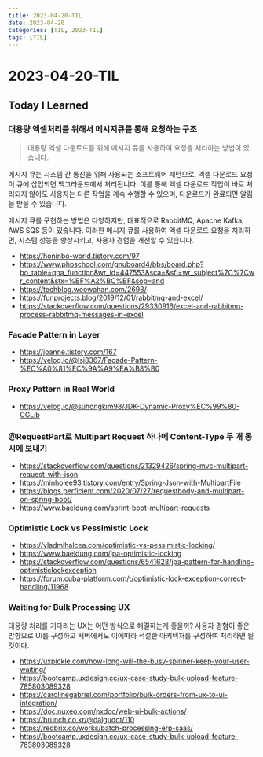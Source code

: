 ```yaml
---
title: 2023-04-20-TIL
date: 2023-04-20
categories: [TIL, 2023-TIL]
tags: [TIL]
---
```


# 2023-04-20-TIL

## Today I Learned

### 대용량 엑셀처리를 위해서 메시지큐를 통해 요청하는 구조

> 대용량 엑셀 다운로드를 위해 메시지 큐를 사용하여 요청을 처리하는 방법이 있습니다.
>
메시지 큐는 시스템 간 통신을 위해 사용되는 소프트웨어 패턴으로, 엑셀 다운로드 요청이 큐에 삽입되면 백그라운드에서 처리됩니다. 이를 통해 엑셀 다운로드 작업이 바로 처리되지 않아도 사용자는 다른 작업을 계속 수행할 수 있으며, 다운로드가 완료되면 알림을 받을 수 있습니다.
>
메시지 큐를 구현하는 방법은 다양하지만, 대표적으로 RabbitMQ, Apache Kafka, AWS SQS 등이 있습니다. 이러한 메시지 큐를 사용하여 엑셀 다운로드 요청을 처리하면, 시스템 성능을 향상시키고, 사용자 경험을 개선할 수 있습니다.

- https://honinbo-world.tistory.com/97
- https://www.phpschool.com/gnuboard4/bbs/board.php?bo_table=qna_function&wr_id=447553&sca=&sfl=wr_subject%7C%7Cwr_content&stx=%BF%A2%BC%BF&sop=and
- https://techblog.woowahan.com/2698/
- https://funprojects.blog/2019/12/01/rabbitmq-and-excel/
- https://stackoverflow.com/questions/29330916/excel-and-rabbitmq-process-rabbitmq-messages-in-excel

### Facade Pattern in Layer

- https://joanne.tistory.com/167
- https://velog.io/@lsj8367/Facade-Pattern-%EC%A0%81%EC%9A%A9%EA%B8%B0

### Proxy Pattern in Real World

- https://velog.io/@suhongkim98/JDK-Dynamic-Proxy%EC%99%80-CGLib

### @RequestPart로 Multipart Request 하나에 Content-Type 두 개 동시에 보내기

- https://stackoverflow.com/questions/21329426/spring-mvc-multipart-request-with-json
- https://minholee93.tistory.com/entry/Spring-Json-with-MultipartFile
- https://blogs.perficient.com/2020/07/27/requestbody-and-multipart-on-spring-boot/
- https://www.baeldung.com/sprint-boot-multipart-requests

### Optimistic Lock vs Pessimistic Lock

- https://vladmihalcea.com/optimistic-vs-pessimistic-locking/
- https://www.baeldung.com/jpa-optimistic-locking
- https://stackoverflow.com/questions/6541628/jpa-pattern-for-handling-optimisticlockexception
- https://forum.cuba-platform.com/t/optimistic-lock-exception-correct-handling/11968

### Waiting for Bulk Processing UX

대용량 처리를 기다리는 UX는 어떤 방식으로 해결하는게 좋을까? 사용자 경험이 좋은 방향으로 UI를 구성하고 서버에서도 이에따라 적절한 아키텍처를 구성하여 처리하면 될 것이다.

- https://uxpickle.com/how-long-will-the-busy-spinner-keep-your-user-waiting/
- https://bootcamp.uxdesign.cc/ux-case-study-bulk-upload-feature-785803089328
- https://carolinegabriel.com/portfolio/bulk-orders-from-ux-to-ui-integration/
- https://doc.nuxeo.com/nxdoc/web-ui-bulk-actions/
- https://brunch.co.kr/@dalgudot/110
- https://redbrix.co/works/batch-processing-erp-saas/
- https://bootcamp.uxdesign.cc/ux-case-study-bulk-upload-feature-785803089328